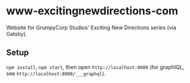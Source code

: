 # www-excitingnewdirections-com
Website for GrumpyCorp Studios' Exciting New Directions series (via Gatsby).

## Setup
`npm install`, `npm start`, then open `http://localhost:8000` (for graphIQL, see `http://localhost:8000/___graphql`).
